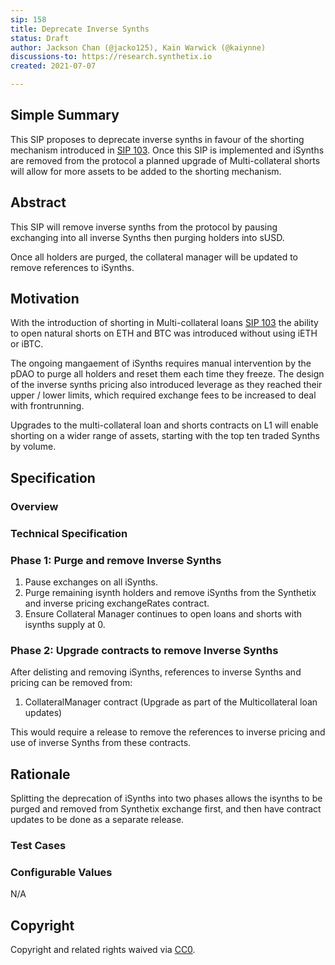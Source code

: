 ```yaml
---
sip: 158
title: Deprecate Inverse Synths
status: Draft
author: Jackson Chan (@jacko125), Kain Warwick (@kaiynne)
discussions-to: https://research.synthetix.io
created: 2021-07-07

---
```


<!--You can leave these HTML comments in your merged SIP and delete the visible duplicate text guides, they will not appear and may be helpful to refer to if you edit it again. This is the suggested template for new SIPs. Note that an SIP number will be assigned by an editor. When opening a pull request to submit your SIP, please use an abbreviated title in the filename, `sip-draft_title_abbrev.md`. The title should be 44 characters or less.-->

## Simple Summary

<!--"If you can't explain it simply, you don't understand it well enough." Simply describe the outcome the proposed changes intends to achieve. This should be non-technical and accessible to a casual community member.-->

This SIP proposes to deprecate inverse synths in favour of the shorting mechanism introduced in [SIP 103](https://sips.synthetix.io/sips/sip-103). Once this SIP is implemented and iSynths are removed from the protocol a planned upgrade of Multi-collateral shorts will allow for more assets to be added to the shorting mechanism.

## Abstract

<!--A short (~200 word) description of the proposed change, the abstract should clearly describe the proposed change. This is what *will* be done if the SIP is implemented, not *why* it should be done or *how* it will be done. If the SIP proposes deploying a new contract, write, "we propose to deploy a new contract that will do x".-->

This SIP will remove inverse synths from the protocol by pausing exchanging into all inverse Synths then purging holders into sUSD.

Once all holders are purged, the collateral manager will be updated to remove references to iSynths.

## Motivation

<!--This is the problem statement. This is the *why* of the SIP. It should clearly explain *why* the current state of the protocol is inadequate.  It is critical that you explain *why* the change is needed, if the SIP proposes changing how something is calculated, you must address *why* the current calculation is innaccurate or wrong. This is not the place to describe how the SIP will address the issue!-->

With the introduction of shorting in Multi-collateral loans [SIP 103](https://sips.synthetix.io/sips/sip-103) the ability to open natural shorts on ETH and BTC was introduced without using iETH or iBTC.

The ongoing mangaement of iSynths requires manual intervention by the pDAO to purge all holders and reset them each time they freeze. The design of the inverse synths pricing also introduced leverage as they reached their upper / lower limits, which required exchange fees to be increased to deal with frontrunning.

Upgrades to the multi-collateral loan and shorts contracts on L1 will enable shorting on a wider range of assets, starting with the top ten traded Synths by volume.

## Specification

<!--The specification should describe the syntax and semantics of any new feature, there are five sections
1. Overview
2. Rationale
3. Technical Specification
4. Test Cases
5. Configurable Values
-->
### Overview

### Technical Specification

### Phase 1: Purge and remove Inverse Synths

1. Pause exchanges on all iSynths.
2. Purge remaining isynth holders and remove iSynths from the Synthetix and inverse pricing exchangeRates contract.
3. Ensure Collateral Manager continues to open loans and shorts with isynths supply at 0.

### Phase 2: Upgrade contracts to remove Inverse Synths

After delisting and removing iSynths, references to inverse Synths and pricing can be removed from:

1. CollateralManager contract (Upgrade as part of the Multicollateral loan updates)

This would require a release to remove the references to inverse pricing and use of inverse Synths from these contracts.

## Rationale

Splitting the deprecation of iSynths into two phases allows the isynths to be purged and removed from Synthetix exchange first, and then have contract updates to be done as a separate release.

### Test Cases

### Configurable Values

N/A

## Copyright

Copyright and related rights waived via [CC0](https://creativecommons.org/publicdomain/zero/1.0/).
